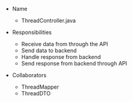 * Name
    * ThreadController.java

* Responsibilities
    * Receive data from through the API
    * Send data to backend
    * Handle response from backend
    * Send response from backend through API

* Collaborators
    * ThreadMapper
    * ThreadDTO